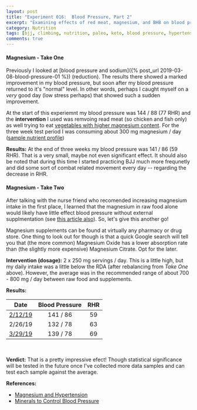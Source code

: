 ```yaml
---
layout: post
title: "Experiment 016:  Blood Pressure, Part 2"
excerpt: "Examining effects of red meat, magnesium, and BHB on blood pressure."
category: Nutrition
tags: [bjj, climbing, nutrition, paleo, keto, blood pressure, hypertension, magnesium, red meat, bhb, open science, experiment 016]
comments: true
---
```


#### Magnesium - Take One

Previously I looked at [blood pressure and sodium]({% post_url 2019-03-08-blood-pressure-01 %}) (reduction).  The results there showed a marked improvement in my blood pressure, but soon after my blood pressure returned to it's "normal" level.  In other words, perhaps I caught myself on a *very* good day (low stress perhaps) that showed such a sudden improvement.

At the start of this experiemnt my blood pressure was 144 / 88 (77 RHR) and the **intervention** I used was remvoing read meat (so chicken and fish only) as well trying to eat [vegetables with higher magnesium content](https://www.myfooddata.com/printables/foods-high-in-magnesium-printable.png).  For the three week test period I was consuming about 300 mg magnesium / day ([sample nutrient profile](https://photos.app.goo.gl/Xn5StjnVBTjqKx1x7))

**Results:**  At the end of three weeks my blood pressure was 141 / 86 (59 RHR).  That is a very small, maybe not even significant effect.  It should also be noted that during this time I started practicing BJJ much more frequnetly and did some sort of combat related movement every day -- regarding the decrease in RHR.

#### Magnesium - Take Two

After talking with the nurse friend who recomended increasing magnesium intake in the first place, I learned that the magnesium in raw food alone would likely have little effect blood pressure without external supplmentation (see [this article also](https://www.livescience.com/55355-magnesium-blood-pressure.html)).  So, let's give this another go!

Magnesium supplements can be found at virtually any pharmacy or drug store.  One thing to look out for though is that a quick Google search will tell you that (the more common) Magnesium Oxide has a lower absorption rate than (the slightly more expensive) Magnesium Citrate.  Opt for the later.

**Intervention (dosage):**  2 x 250 mg servings / day.  This is a little high, but my daily intake was a little below the RDA (after rebalancing from *Take One* above).  However, the average was in the recommended range of about 700 - 800 mg / day between raw food and supplements.

**Results:**

| Date    | Blood Pressure | RHR |
| ------- |:--------------:|:---:|
| [2/12/19](https://photos.app.goo.gl/5VpNmRpyWyHULXdS6) | 141 / 86       | 59  |
| 2/26/19 | 132 / 78       | 63  |
| [3/29/19](https://photos.app.goo.gl/soTdGqZTuuat4Tow5) | 139 / 78       | 69  |

<br />

**Verdict:**  That is a pretty impressive efect!  Though statistical significance will be tested in the future once I've collected more data samples and can test each sample against the average.

**References:**

- [Magnesium and Hypertension](https://www.ncbi.nlm.nih.gov/pubmed/15692166)
- [Minerals to Control Blood Pressure](https://www.health.harvard.edu/heart-health/key-minerals-to-help-control-blood-pressure)
